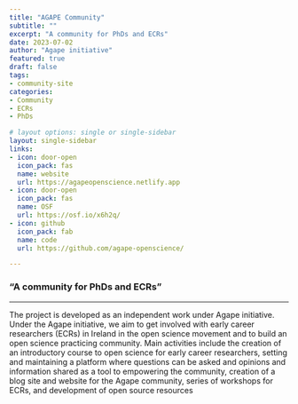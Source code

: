 ```yaml
---
title: "AGAPE Community"
subtitle: ""
excerpt: "A community for PhDs and ECRs"
date: 2023-07-02
author: "Agape initiative"
featured: true
draft: false
tags:
- community-site
categories:
- Community
- ECRs
- PhDs

# layout options: single or single-sidebar
layout: single-sidebar
links:
- icon: door-open
  icon_pack: fas
  name: website
  url: https://agapeopenscience.netlify.app
- icon: door-open
  icon_pack: fas
  name: OSF
  url: https://osf.io/x6h2q/
- icon: github
  icon_pack: fab
  name: code
  url: https://github.com/agape-openscience/

---
```


### “A community for PhDs and ECRs”

---

The project is developed as an independent work under Agape initiative.  Under the Agape initiative, we aim to get involved with early career researchers (ECRs) in Ireland in the open science movement and to build an open science practicing community.  Main activities include the creation of an introductory course to open science for early career researchers, setting and maintaining a platform where questions can be asked and opinions and information shared as a tool to empowering the community, creation of a blog site and website for the Agape community, series of workshops for ECRs, and development of open source resources
